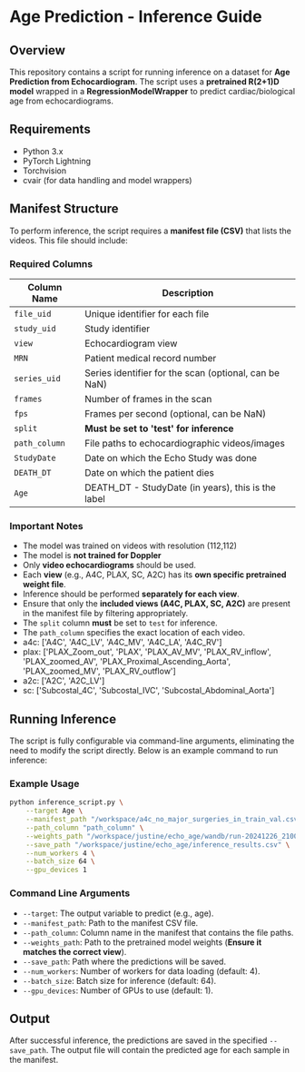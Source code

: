 # Age Prediction - Inference Guide

## Overview
This repository contains a script for running inference on a dataset for **Age Prediction from Echocardiogram**. The script uses a **pretrained R(2+1)D model** wrapped in a **RegressionModelWrapper** to predict cardiac/biological age from echocardiograms.

## Requirements
- Python 3.x
- PyTorch Lightning
- Torchvision
- cvair (for data handling and model wrappers)

## Manifest Structure
To perform inference, the script requires a **manifest file (CSV)** that lists the videos. This file should include:

### **Required Columns**
| Column Name   | Description  |
|--------------|-------------|
| `file_uid`   | Unique identifier for each file |
| `study_uid`  | Study identifier |
| `view`       | Echocardiogram view |
| `MRN`        | Patient medical record number |
| `series_uid` | Series identifier for the scan (optional, can be NaN) |
| `frames`     | Number of frames in the scan |
| `fps`        | Frames per second (optional, can be NaN)|
| `split`      | **Must be set to 'test' for inference** |
| `path_column` | File paths to echocardiographic videos/images |
| `StudyDate`  | Date on which the Echo Study was done |
| `DEATH_DT`   | Date on which the patient dies |
| `Age`        | DEATH_DT - StudyDate (in years), this is the label |


### **Important Notes**
- The model was trained on videos with resolution (112,112)
- The model is **not trained for Doppler**
- Only **video echocardiograms** should be used.
- Each **view** (e.g., A4C, PLAX, SC, A2C) has its **own specific pretrained weight file**.
- Inference should be performed **separately for each view**.
- Ensure that only the **included views (A4C, PLAX, SC, A2C)** are present in the manifest file by filtering appropriately.
- The `split` column **must** be set to `test` for inference.
- The `path_column` specifies the exact location of each video.
- a4c: ['A4C', 'A4C_LV', 'A4C_MV', 'A4C_LA', 'A4C_RV']
- plax: ['PLAX_Zoom_out', 'PLAX', 'PLAX_AV_MV', 'PLAX_RV_inflow', 'PLAX_zoomed_AV', 'PLAX_Proximal_Ascending_Aorta', 'PLAX_zoomed_MV', 'PLAX_RV_outflow']
- a2c: ['A2C', 'A2C_LV']
- sc: ['Subcostal_4C', 'Subcostal_IVC', 'Subcostal_Abdominal_Aorta']
  

## Running Inference
The script is fully configurable via command-line arguments, eliminating the need to modify the script directly. Below is an example command to run inference:

### **Example Usage**
```bash
python inference_script.py \
    --target Age \
    --manifest_path "/workspace/a4c_no_major_surgeries_in_train_val.csv" \
    --path_column "path_column" \
    --weights_path "/workspace/justine/echo_age/wandb/run-20241226_210015-ayf7wlik/weights/model_best_epoch_val_mae.pt" \
    --save_path "/workspace/justine/echo_age/inference_results.csv" \
    --num_workers 4 \
    --batch_size 64 \
    --gpu_devices 1
```

### **Command Line Arguments**
- `--target`: The output variable to predict (e.g., age).
- `--manifest_path`: Path to the manifest CSV file.
- `--path_column`: Column name in the manifest that contains the file paths.
- `--weights_path`: Path to the pretrained model weights (**Ensure it matches the correct view**).
- `--save_path`: Path where the predictions will be saved.
- `--num_workers`: Number of workers for data loading (default: 4).
- `--batch_size`: Batch size for inference (default: 64).
- `--gpu_devices`: Number of GPUs to use (default: 1).

## Output
After successful inference, the predictions are saved in the specified `--save_path`. The output file will contain the predicted age for each sample in the manifest.

